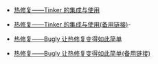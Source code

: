 - [热修复——Tinker 的集成与使用](https://juejin.im/post/5a27bdaf6fb9a044fa19bcfc)
- [热修复——Tinker 的集成与使用(备用链接)](https://mp.weixin.qq.com/s?__biz=MzIxNzU1Nzk3OQ==&mid=2247486313&idx=1&sn=bb8dd3ff0f982220651a762cebf00ebe&chksm=97f6b5dda0813ccbdb50b352b8729c7761f32fbe6854256168f67639ee4244d9f3c65c4ebd73&scene=21#wechat_redirect)- 

- [热修复——Bugly 让热修复变得如此简单](https://juejin.im/post/5a2fa1f26fb9a0450e7616ad) 
- [热修复——Bugly 让热修复变得如此简单(备用链接)](https://mp.weixin.qq.com/s/rv7cUIOoLx60QZisAG0yyg?comefrom=http://blogread.cn/news/)